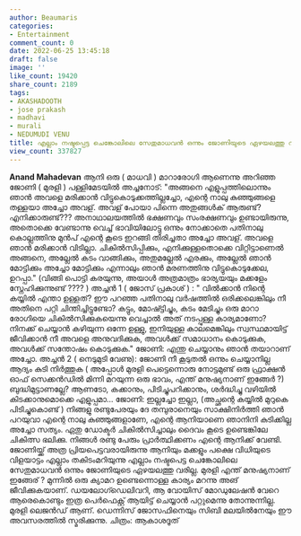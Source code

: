 ```yaml
---
author: Beaumaris
categories:
- Entertainment
comment_count: 0
date: 2022-06-25 13:45:18
draft: false
image: ''
like_count: 19420
share_count: 2189
tags:
- AKASHADOOTH
- jose prakash
- madhavi
- murali
- NEDUMUDI VENU
title: എല്ലാം നഷ്ടപ്പെട്ട ചെങ്കോലിലെ സേതുമാധവൻ ഒന്നും ജോണിയുടെ ഏഴയലത്തു വരില്ല
view_count: 337827
---
```


**Anand Mahadevan** ആനി ഒരു ( മാധവി ) മാറാരോഗി ആണെന്നു അറിഞ്ഞ ജോണി ( മുരളി ) പള്ളിമേടയിൽ അച്ചനോട്: "അങ്ങനെ എളുപ്പത്തിലൊന്നും ഞാൻ അവളെ മരിക്കാൻ വിട്ടുകൊടുക്കത്തില്ലച്ചോ, എന്റെ നാലു കുഞ്ഞുങ്ങളെ തള്ളയാ അച്ചോ അവള്. അവള് പോയാ പിന്നെ അതുങ്ങൾക് ആരുണ്ട്? എനിക്കാരുണ്ട്??? അനാഥാലയത്തിൽ ഭക്ഷണവും സംരക്ഷണവും ഉണ്ടായിരുന്നു, അതൊക്കെ വേണ്ടാന്നു വെച്ച് ഭാവിയിലോട്ടു ഒന്നും നോക്കാതെ പതിനാലു കൊല്ലത്തിനു മുൻപ് എന്റെ കൂടെ ഇറങ്ങി തിരിച്ചതാ അച്ചോ അവള്. അവളെ ഞാൻ മരിക്കാൻ വിടില്ലാ. ചികിൽസിപ്പിക്കും, എനിക്കുള്ളതൊക്കെ വിറ്റിട്ടാണെൽ അങ്ങനെ, അല്ലേൽ കടം വാങ്ങിക്കും, അതുമല്ലേൽ എരക്കും, അല്ലേൽ ഞാൻ മോട്ടിക്കും അച്ചോ മോട്ടിക്കും എന്നാലും ഞാൻ മരണത്തിനു വിട്ടുകൊടുക്കേല, ഉറപ്പാ." (വിങ്ങി പൊട്ടി കരയുന്നു, അയാൾ അത്രമാത്രം ഭാര്യയയും മക്കളേം സ്നേഹിക്കുന്നുണ്ട് ???? ) അച്ചൻ 1 ( ജോസ് പ്രകാശ് ) : " വിൽക്കാൻ നിന്റെ കയ്യിൽ എന്താ ഉള്ളത്? ഈ പറഞ്ഞ പതിനാലു വർഷത്തിൽ ഒരിക്കലെങ്കിലും നീ അതിനെ പറ്റി ചിന്തിച്ചിട്ടുണ്ടോ? കട്ടും, മോഷ്ട്ടിച്ചും, കടം മേടിച്ചും ഒരു മാറാ രോഗിയെ ചികിൽസിക്കുകയെന്നു വെച്ചാൽ അത് നടപ്പുള്ള കാര്യമാണോ? നിനക്ക് ചെയ്യാൻ കഴിയുന്ന ഒന്നേ ഉള്ളു, ഇനിയുള്ള കാലമെങ്കിലും സ്വസ്ഥമായിട്ട് ജീവിക്കാൻ നീ അവളെ അനുവദിക്കുക, അവൾക്ക് സമാധാനം കൊടുക്കുക, അവൾക്ക് സന്തോഷം കൊടുക്കുക." ജോണി: എന്തു ചെയ്യാനും ഞാൻ തയാറാണ് അച്ചോ. അച്ചൻ 2 ( നെടുമുടി വേണു): ജോണി നീ കൂടുതൽ ഒന്നും ചെയ്യാനില്ല ആദ്യം കുടി നിർത്തുക ( അപ്പോൾ മുരളി പെട്ടെന്നൊരു നോട്ടമുണ്ട് ഒരു ഫ്രാക്ഷൻ ഓഫ് സെക്കൻഡിൽ മിന്നി മറയുന്ന ഒരു ഭാവം, എന്ത് മനുഷ്യനാണ് ഇങ്ങേർ ?) ബുദ്ധിമുട്ടാണല്ലേ? ആണടോ, കക്കാനും, പിടിച്ചുപറിക്കാനും, ശർദ്ധിച്ചു വഴിയിൽ കിടക്കാനുമൊക്കെ എളുപ്പമാ... ജോണി: ഇല്ലച്ചോ ഇല്ലാ, (അച്ഛന്റെ കയ്യിൽ മുറുകെ പിടിച്ചുകൊണ്ട് ) നിങ്ങളു രണ്ടുപേരയും ദേ തമ്പുരാനെയും സാക്ഷിനിർത്തി ഞാൻ പറയുവാ എന്റെ നാലു കുഞ്ഞുങ്ങളാണേ, എന്റെ ആനിയാണെ ഞാനിനി കുടിക്കില്ല അച്ചോ സത്യം. ഏതു ഡോക്ടർ ചികിൽസിച്ചാലും ദൈവം കൂടെ ഉണ്ടെങ്കിലേ ചികിത്സ ഭലിക്കു. നിങ്ങൾ രണ്ടു പേരും പ്രാർത്ഥിക്കണം എന്റെ ആനിക്ക് വേണ്ടി. ജോണിയ്ക്ക് അത്ര പ്രിയപെട്ടവരായിരുന്നു ആനിയും മക്കളും പക്ഷെ വിധിയുടെ വിളയാട്ടം എല്ലാം തകിടംമറിയുന്നു എല്ലാം നഷ്ടപെട്ട ചെങ്കോലിലെ സേതുമാധവൻ ഒന്നും ജോണിയുടെ ഏഴയലത്തു വരില്ല. മുരളി എന്ത് മനുഷ്യനാണ് ഇങ്ങേര് ? മുന്നിൽ ഒരു ക്യാമറ ഉണ്ടെന്നൊള്ള കാര്യം മറന്നു അങ് ജീവിക്കുകയാണ്. ഡയലോഗ്ഡെലിവറി, ആ വോയിസ് മോഡുലേഷൻ വേറെ ആരെകൊണ്ടും ഇത്ര പെർഫെക്റ്റ് ആയിട്ട് ചെയ്യാൻ പറ്റുമെന്നു തോന്നുന്നില്ല. മുരളി ലെജൻഡ് ആണ്. ഡെന്നിസ് ജോസഫിനെയും സിബി മലയിൽനേയും ഈ അവസരത്തിൽ സ്മരിക്കുന്നു. ചിത്രം: ആകാശദൂത്